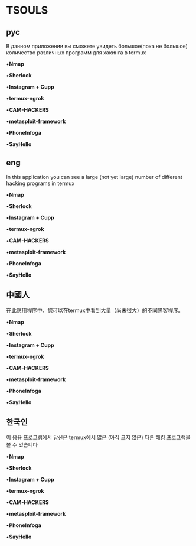 # TSOULS

## рус
В данном приложении вы сможете увидеть большое(пока не большое) количество различных программ для хакинга в termux

•**Nmap**

•**Sherlock**

•**Instagram + Cupp**

•**termux-ngrok**

•**CAM-HACKERS**

•**metasploit-framework**

•**PhoneInfoga**

•**SayHello**

## eng
In this application you can see a large (not yet large) number of different hacking programs in termux

•**Nmap**

•**Sherlock**

•**Instagram + Cupp**

•**termux-ngrok**

•**CAM-HACKERS**

•**metasploit-framework**

•**PhoneInfoga**

•**SayHello**

## 中國人
在此應用程序中，您可以在termux中看到大量（尚未很大）的不同黑客程序。

•**Nmap**

•**Sherlock**

•**Instagram + Cupp**

•**termux-ngrok**

•**CAM-HACKERS**

•**metasploit-framework**

•**PhoneInfoga**

•**SayHello**

## 한국인
이 응용 프로그램에서 당신은 termux에서 많은 (아직 크지 않은) 다른 해킹 프로그램을 볼 수 있습니다

•**Nmap**

•**Sherlock**

•**Instagram + Cupp**

•**termux-ngrok**

•**CAM-HACKERS**

•**metasploit-framework**

•**PhoneInfoga**

•**SayHello**
